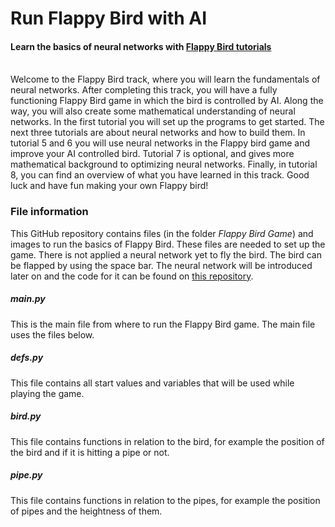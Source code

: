 # Run Flappy Bird with AI
#### Learn the basics of neural networks with [Flappy Bird tutorials](https://apple.serpentine.ai/education/flappy_bird)

<br>
Welcome to the Flappy Bird track, where you will learn the fundamentals of neural networks. After completing this track, you will have a fully functioning Flappy Bird game in which the bird is controlled by AI. Along the way, you will also create some mathematical understanding of neural networks. 
In the first tutorial you will set up the programs to get started. The next three tutorials are about neural networks and how to build them. In tutorial 5 and 6 you will use neural networks in the Flappy bird game and improve your AI controlled bird. Tutorial 7 is optional, and gives more mathematical background to optimizing neural networks. Finally, in tutorial 8, you can find an overview of what you have learned in this track. Good luck and have fun making your own Flappy bird!


### File information
This GitHub repository contains files (in the folder *Flappy Bird Game*) and images to run the basics of Flappy Bird. These files are needed to set up the game. There is not applied a neural network yet to fly the bird. The bird can be flapped by using the space bar. The neural network will be introduced later on and the code for it can be found on [this repository](https://github.com/TheProvisionGames/FlappyBirdNeuralNetwork).

##### main.py
This is the main file from where to run the Flappy Bird game. The main file uses the files below.

##### defs.py
This file contains all start values and variables that will be used while playing the game. 

##### bird.py
This file contains functions in relation to the bird, for example the position of the bird and if it is hitting a pipe or not. 

##### pipe.py
This file contains functions in relation to the pipes, for example the position of pipes and the heightness of them. 
